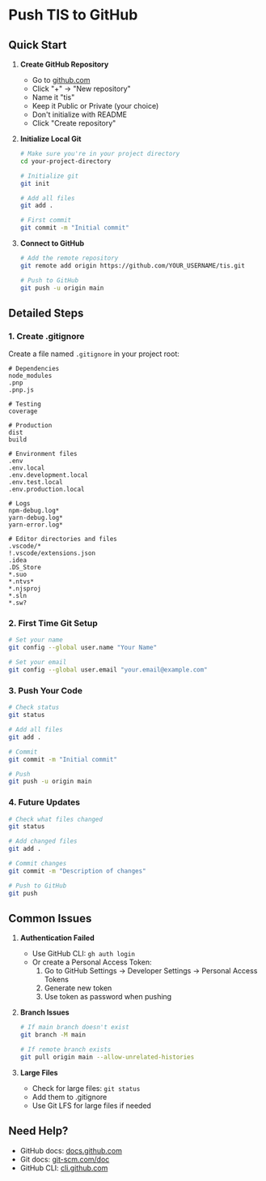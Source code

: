 # Push TIS to GitHub

## Quick Start

1. **Create GitHub Repository**
   - Go to [github.com](https://github.com)
   - Click "+" → "New repository"
   - Name it "tis"
   - Keep it Public or Private (your choice)
   - Don't initialize with README
   - Click "Create repository"

2. **Initialize Local Git**
   ```bash
   # Make sure you're in your project directory
   cd your-project-directory

   # Initialize git
   git init

   # Add all files
   git add .

   # First commit
   git commit -m "Initial commit"
   ```

3. **Connect to GitHub**
   ```bash
   # Add the remote repository
   git remote add origin https://github.com/YOUR_USERNAME/tis.git

   # Push to GitHub
   git push -u origin main
   ```

## Detailed Steps

### 1. Create .gitignore
Create a file named `.gitignore` in your project root:
```
# Dependencies
node_modules
.pnp
.pnp.js

# Testing
coverage

# Production
dist
build

# Environment files
.env
.env.local
.env.development.local
.env.test.local
.env.production.local

# Logs
npm-debug.log*
yarn-debug.log*
yarn-error.log*

# Editor directories and files
.vscode/*
!.vscode/extensions.json
.idea
.DS_Store
*.suo
*.ntvs*
*.njsproj
*.sln
*.sw?
```

### 2. First Time Git Setup
```bash
# Set your name
git config --global user.name "Your Name"

# Set your email
git config --global user.email "your.email@example.com"
```

### 3. Push Your Code
```bash
# Check status
git status

# Add all files
git add .

# Commit
git commit -m "Initial commit"

# Push
git push -u origin main
```

### 4. Future Updates
```bash
# Check what files changed
git status

# Add changed files
git add .

# Commit changes
git commit -m "Description of changes"

# Push to GitHub
git push
```

## Common Issues

1. **Authentication Failed**
   - Use GitHub CLI: `gh auth login`
   - Or create a Personal Access Token:
     1. Go to GitHub Settings → Developer Settings → Personal Access Tokens
     2. Generate new token
     3. Use token as password when pushing

2. **Branch Issues**
   ```bash
   # If main branch doesn't exist
   git branch -M main
   
   # If remote branch exists
   git pull origin main --allow-unrelated-histories
   ```

3. **Large Files**
   - Check for large files: `git status`
   - Add them to .gitignore
   - Use Git LFS for large files if needed

## Need Help?

- GitHub docs: [docs.github.com](https://docs.github.com)
- Git docs: [git-scm.com/doc](https://git-scm.com/doc)
- GitHub CLI: [cli.github.com](https://cli.github.com) 